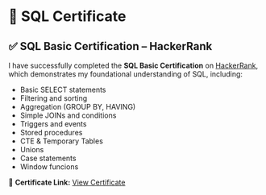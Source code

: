 # 📜 SQL Certificate

## ✅ SQL Basic Certification – HackerRank

I have successfully completed the **SQL Basic Certification** on [HackerRank](https://www.hackerrank.com/), which demonstrates my foundational understanding of SQL, including:

- Basic SELECT statements
- Filtering and sorting
- Aggregation (GROUP BY, HAVING)
- Simple JOINs and conditions
- Triggers and events
- Stored procedures
- CTE & Temporary Tables
- Unions
- Case statements
- Window funcions

📄 **Certificate Link:** [View Certificate](https://github.com/user-attachments/files/21192970/sql_basic.certificate.pdf)
